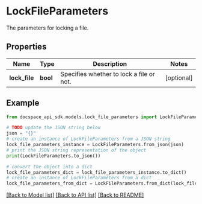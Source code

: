 # LockFileParameters
The parameters for locking a file.

## Properties

Name | Type | Description | Notes
------------ | ------------- | ------------- | -------------
**lock_file** | **bool** | Specifies whether to lock a file or not. | [optional] 

## Example

```python
from docspace_api_sdk.models.lock_file_parameters import LockFileParameters

# TODO update the JSON string below
json = "{}"
# create an instance of LockFileParameters from a JSON string
lock_file_parameters_instance = LockFileParameters.from_json(json)
# print the JSON string representation of the object
print(LockFileParameters.to_json())

# convert the object into a dict
lock_file_parameters_dict = lock_file_parameters_instance.to_dict()
# create an instance of LockFileParameters from a dict
lock_file_parameters_from_dict = LockFileParameters.from_dict(lock_file_parameters_dict)
```
[[Back to Model list]](../README.md#documentation-for-models) [[Back to API list]](../README.md#documentation-for-api-endpoints) [[Back to README]](../README.md)


